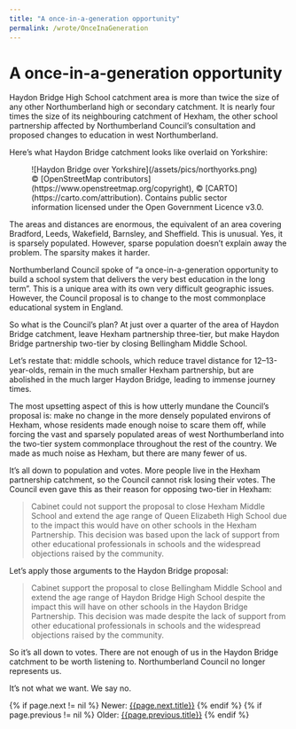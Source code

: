 ```yaml
---
title: "A once-in-a-generation opportunity"
permalink: /wrote/OnceInaGeneration
---
```

# A once-in-a-generation opportunity

Haydon Bridge High School catchment area is more than twice the size of any 
other Northumberland high or secondary catchment. It is nearly four times the 
size of its neighbouring catchment of Hexham, the other school partnership 
affected by Northumberland Council’s consultation and proposed changes to 
education in west Northumberland.

Here’s what Haydon Bridge catchment looks like overlaid on Yorkshire:

<figure>
    ![Haydon Bridge over Yorkshire](/assets/pics/northyorks.png)
    <figcaption>
    © [OpenStreetMap contributors](https://www.openstreetmap.org/copyright), 
    © [CARTO](https://carto.com/attribution). Contains public sector 
    information licensed under the Open Government Licence v3.0.
    </figcaption>
</figure>

The areas and distances are enormous, the equivalent of an area covering 
Bradford, Leeds, Wakefield, Barnsley, and Sheffield. This is unusual. Yes, it 
is sparsely populated. However, sparse population doesn’t explain away the 
problem. The sparsity makes it harder.

Northumberland Council spoke of “a once-in-a-generation opportunity to build a 
school system that delivers the very best education in the long term”. This is 
a unique area with its own very difficult geographic issues. However, the 
Council proposal is to change to the most commonplace educational system in 
England.

So what is the Council’s plan? At just over a quarter of the area of Haydon 
Bridge catchment, leave Hexham partnership three-tier, but make Haydon Bridge 
partnership two-tier by closing Bellingham Middle School.

Let’s restate that: middle schools, which reduce travel distance for 
12–13-year-olds, remain in the much smaller Hexham partnership, but are 
abolished in the much larger Haydon Bridge, leading to immense journey times.

The most upsetting aspect of this is how utterly mundane the Council’s 
proposal is: make no change in the more densely populated environs of Hexham, 
whose residents made enough noise to scare them off, while forcing the vast 
and sparsely populated areas of west Northumberland into the two-tier system 
commonplace throughout the rest of the country. We made as much noise as 
Hexham, but there are many fewer of us.

It’s all down to population and votes. More people live in the Hexham 
partnership catchment, so the Council cannot risk losing their votes. The 
Council even gave this as their reason for opposing two-tier in Hexham:

> Cabinet could not support the proposal to close Hexham Middle School and 
extend the age range of Queen Elizabeth High School due to the impact this 
would have on other schools in the Hexham Partnership. This decision was based 
upon the lack of support from other educational professionals in schools and 
the widespread objections raised by the community.

Let’s apply those arguments to the Haydon Bridge proposal:

> Cabinet support the proposal to close Bellingham Middle School and extend the 
age range of Haydon Bridge High School despite the impact this will have on 
other schools in the Haydon Bridge Partnership. This decision was made despite 
the lack of support from other educational professionals in schools and the 
widespread objections raised by the community.

So it’s all down to votes. There are not enough of us in the Haydon Bridge 
catchment to be worth listening to. Northumberland Council no longer 
represents us.

It’s not what we want. We say no.

{% if page.next != nil %}
Newer: <a href="{{page.next.url}}">{{page.next.title}}</a>
{% endif %}
{% if page.previous != nil %}
Older: <a href="{{page.previous.url}}">{{page.previous.title}}</a>
{% endif %}
